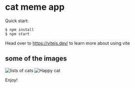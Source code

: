 # cat meme app

Quick start:

```
$ npm install
$ npm start
````

Head over to https://vitejs.dev/ to learn more about using vite
## some of the images 


![lists of cats](https://github.com/niyotham/javascript-practice/blob/main/catmeme/images/CAT2.png)
![Happy cat](https://github.com/niyotham/javascript-practice/blob/main/catmeme/images/Cat1.png)

Enjoy!
